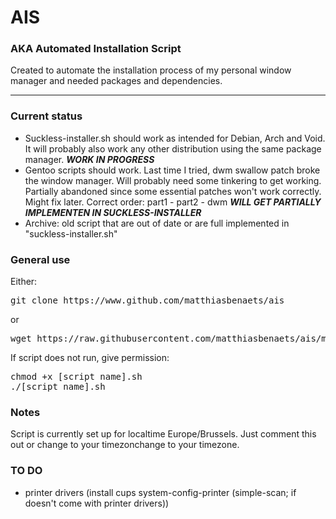# AIS

### AKA Automated Installation Script

Created to automate the installation process of my personal window manager and needed packages and dependencies.

---
### Current status

- Suckless-installer.sh should work as intended for Debian, Arch and Void. It will probably also work any other distribution using the same package manager. ***WORK IN PROGRESS***
- Gentoo scripts should work. Last time I tried, dwm swallow patch broke the window manager. Will probably need some tinkering to get working. Partially abandoned since some essential patches won't work correctly. Might fix later. Correct order: part1 - part2 - dwm ***WILL GET PARTIALLY IMPLEMENTEN IN SUCKLESS-INSTALLER***
- Archive: old script that are out of date or are full implemented in "suckless-installer.sh"

### General use

Either:
<pre>
git clone https://www.github.com/matthiasbenaets/ais
</pre>

or
<pre>
wget https://raw.githubusercontent.com/matthiasbenaets/ais/main/[script name]
</pre>

If script does not run, give permission:
<pre>
chmod +x [script name].sh
./[script name].sh
</pre>

### Notes

Script is currently set up for localtime Europe/Brussels. Just comment this out or change to your timezonchange to your timezone.

### TO DO

- printer drivers (install cups system-config-printer (simple-scan; if doesn't come with printer drivers))

